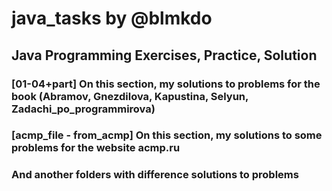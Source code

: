 # java_tasks by @blmkdo
## Java Programming Exercises, Practice, Solution
### [01-04+part] On this section, my solutions to problems for the book (Abramov, Gnezdilova, Kapustina, Selyun, Zadachi_po_programmirova)
### [acmp_file - from_acmp] On this section, my solutions to some problems for the website acmp.ru
### And another folders with difference solutions to problems
